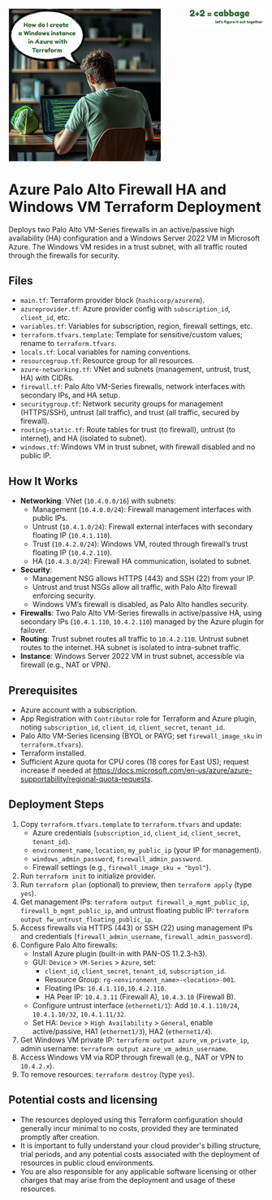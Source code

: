 <img align="right" width="150" src="https://github.com/2plus2cabbage/2plus2cabbage/blob/main/images/2plus2cabbage.png">

<img src="https://github.com/2plus2cabbage/2plus2cabbage/blob/main/images/azure-base.png" alt="azure-base" width="300" align="left">
<br clear="left">

# Azure Palo Alto Firewall HA and Windows VM Terraform Deployment

Deploys two Palo Alto VM-Series firewalls in an active/passive high availability (HA) configuration and a Windows Server 2022 VM in Microsoft Azure. The Windows VM resides in a trust subnet, with all traffic routed through the firewalls for security.

## Files
- `main.tf`: Terraform provider block (`hashicorp/azurerm`).
- `azureprovider.tf`: Azure provider config with `subscription_id`, `client_id`, etc.
- `variables.tf`: Variables for subscription, region, firewall settings, etc.
- `terraform.tfvars.template`: Template for sensitive/custom values; rename to `terraform.tfvars`.
- `locals.tf`: Local variables for naming conventions.
- `resourcegroup.tf`: Resource group for all resources.
- `azure-networking.tf`: VNet and subnets (management, untrust, trust, HA) with CIDRs.
- `firewall.tf`: Palo Alto VM-Series firewalls, network interfaces with secondary IPs, and HA setup.
- `securitygroup.tf`: Network security groups for management (HTTPS/SSH), untrust (all traffic), and trust (all traffic, secured by firewall).
- `routing-static.tf`: Route tables for trust (to firewall), untrust (to internet), and HA (isolated to subnet).
- `windows.tf`: Windows VM in trust subnet, with firewall disabled and no public IP.

## How It Works
- **Networking**: VNet (`10.4.0.0/16`) with subnets:
  - Management (`10.4.0.0/24`): Firewall management interfaces with public IPs.
  - Untrust (`10.4.1.0/24`): Firewall external interfaces with secondary floating IP (`10.4.1.110`).
  - Trust (`10.4.2.0/24`): Windows VM, routed through firewall’s trust floating IP (`10.4.2.110`).
  - HA (`10.4.3.0/24`): Firewall HA communication, isolated to subnet.
- **Security**:
  - Management NSG allows HTTPS (443) and SSH (22) from your IP.
  - Untrust and trust NSGs allow all traffic, with Palo Alto firewall enforcing security.
  - Windows VM’s firewall is disabled, as Palo Alto handles security.
- **Firewalls**: Two Palo Alto VM-Series firewalls in active/passive HA, using secondary IPs (`10.4.1.110`, `10.4.2.110`) managed by the Azure plugin for failover.
- **Routing**: Trust subnet routes all traffic to `10.4.2.110`. Untrust subnet routes to the internet. HA subnet is isolated to intra-subnet traffic.
- **Instance**: Windows Server 2022 VM in trust subnet, accessible via firewall (e.g., NAT or VPN).

## Prerequisites
- Azure account with a subscription.
- App Registration with `Contributor` role for Terraform and Azure plugin, noting `subscription_id`, `client_id`, `client_secret`, `tenant_id`.
- Palo Alto VM-Series licensing (BYOL or PAYG; set `firewall_image_sku` in `terraform.tfvars`).
- Terraform installed.
- Sufficient Azure quota for CPU cores (18 cores for East US); request increase if needed at https://docs.microsoft.com/en-us/azure/azure-supportability/regional-quota-requests.

## Deployment Steps
1. Copy `terraform.tfvars.template` to `terraform.tfvars` and update:
   - Azure credentials (`subscription_id`, `client_id`, `client_secret`, `tenant_id`).
   - `environment_name`, `location`, `my_public_ip` (your IP for management).
   - `windows_admin_password`, `firewall_admin_password`.
   - Firewall settings (e.g., `firewall_image_sku = "byol"`).
2. Run `terraform init` to initialize provider.
3. Run `terraform plan` (optional) to preview, then `terraform apply` (type `yes`).
4. Get management IPs: `terraform output firewall_a_mgmt_public_ip`, `firewall_b_mgmt_public_ip`, and untrust floating public IP: `terraform output fw_untrust_floating_public_ip`.
5. Access firewalls via HTTPS (443) or SSH (22) using management IPs and credentials (`firewall_admin_username`, `firewall_admin_password`).
6. Configure Palo Alto firewalls:
   - Install Azure plugin (built-in with PAN-OS 11.2.3-h3).
   - GUI: `Device` > `VM-Series` > `Azure`, set:
     - `client_id`, `client_secret`, `tenant_id`, `subscription_id`.
     - Resource Group: `rg-<environment_name>-<location>-001`.
     - Floating IPs: `10.4.1.110,10.4.2.110`.
     - HA Peer IP: `10.4.3.11` (Firewall A), `10.4.3.10` (Firewall B).
   - Configure untrust interface (`ethernet1/1`): Add `10.4.1.110/24`, `10.4.1.10/32`, `10.4.1.11/32`.
   - Set HA: `Device` > `High Availability` > `General`, enable active/passive, HA1 (`ethernet1/3`), HA2 (`ethernet1/4`).
7. Get Windows VM private IP: `terraform output azure_vm_private_ip`, admin username: `terraform output azure_vm_admin_username`.
8. Access Windows VM via RDP through firewall (e.g., NAT or VPN to `10.4.2.x`).
9. To remove resources: `terraform destroy` (type `yes`).

## Potential costs and licensing
- The resources deployed using this Terraform configuration should generally incur minimal to no costs, provided they are terminated promptly after creation.
- It is important to fully understand your cloud provider's billing structure, trial periods, and any potential costs associated with the deployment of resources in public cloud environments.
- You are also responsible for any applicable software licensing or other charges that may arise from the deployment and usage of these resources.